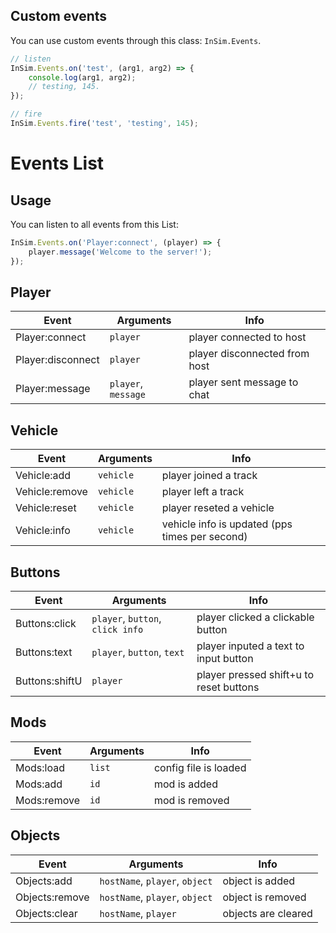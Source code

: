 ## Custom events
You can use custom events through this class: `InSim.Events`. 
```js
// listen
InSim.Events.on('test', (arg1, arg2) => {
    console.log(arg1, arg2);
    // testing, 145.
});

// fire
InSim.Events.fire('test', 'testing', 145);
```

# Events List
## Usage
You can listen to all events from this List:
```js
InSim.Events.on('Player:connect', (player) => {
    player.message('Welcome to the server!');
});
```

## Player
| Event                     | Arguments           | Info                                           |
| ------------------------- | ------------------- | ---------------------------------------------- |
| Player:connect            | `player`            | player connected to host                       |
| Player:disconnect         | `player`            | player disconnected from host                  |
| Player:message            | `player`, `message` | player sent message to chat                    |

## Vehicle
| Event                     | Arguments           | Info                                           |
| ------------------------- | ------------------- | ---------------------------------------------- |
| Vehicle:add               | `vehicle`           | player joined a track                          |
| Vehicle:remove            | `vehicle`           | player left a track                            |
| Vehicle:reset             | `vehicle`           | player reseted a vehicle                       |
| Vehicle:info              | `vehicle`           | vehicle info is updated (pps times per second) |

## Buttons
| Event                     | Arguments                        | Info                                           |
| ------------------------- | -------------------------------- | ---------------------------------------------- |
| Buttons:click             | `player`, `button`, `click info` | player clicked a clickable button              |
| Buttons:text              | `player`, `button`, `text`       | player inputed a text to input button          |
| Buttons:shiftU            | `player`                         | player pressed shift+u to reset buttons        |

## Mods
| Event                     | Arguments                        | Info                                           |
| ------------------------- | -------------------------------- | ---------------------------------------------- |
| Mods:load                 | `list`                           | config file is loaded                          |
| Mods:add                  | `id`                             | mod is added                                   |
| Mods:remove               | `id`                             | mod is removed                                 |

## Objects
| Event                     | Arguments                        | Info                                           |
| ------------------------- | -------------------------------- | ---------------------------------------------- |
| Objects:add               | `hostName`, `player`, `object`   | object is added                                |
| Objects:remove            | `hostName`, `player`, `object`   | object is removed                              |
| Objects:clear             | `hostName`, `player`             | objects are cleared                            |
